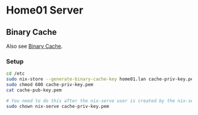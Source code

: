 # Home01 Server

## Binary Cache

Also see [Binary Cache](https://nixos.wiki/wiki/Binary_Cache).

### Setup

```bash
cd /etc
sudo nix-store --generate-binary-cache-key home01.lan cache-priv-key.pem cache-pub-key.pem
sudo chmod 600 cache-priv-key.pem
cat cache-pub-key.pem

# You need to do this after the nix-serve user is created by the nix-serve service
sudo chown nix-serve cache-priv-key.pem
```
